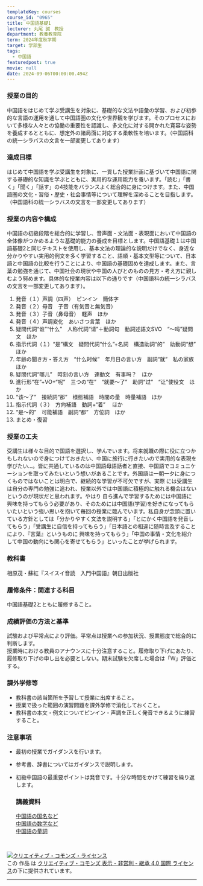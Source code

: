 ```yaml
---
templateKey: courses
course_id: "0965"
title: 中国語基礎1
lecturer: 丸尾 誠　教授
department: 教養教育院
term: 2024年度秋学期
target: 学部生
tags:
  - 中国語
featuredpost: true
movie: null
date: 2024-09-06T00:00:00.494Z
---
```

### 授業の目的
中国語をはじめて学ぶ受講生を対象に、基礎的な文法や語彙の学習、および初歩的な言語の運用を通して中国語圏の文化や世界観を学びます。そのプロセスにおいて多様な人々との協働の重要性を認識し、多文化に対する開かれた寛容な姿勢を養成するとともに、想定外の諸局面に対応する柔軟性を培います。（中国語科の統一シラバスの文言を一部変更してあります）  

### 達成目標 
はじめて中国語を学ぶ受講生を対象に、一貫した授業計画に基づいて中国語に関する基礎的な知識を学ぶとともに、実用的な運用能力を養います。「読む」「書く」「聞く」「話す」の4技能をバランスよく総合的に身につけます。また、中国語圏の文化・習俗・歴史・社会事情等について理解を深めることを目指します。（中国語科の統一シラバスの文言を一部変更してあります） 

### 授業の内容や構成 
中国語の初級段階を総合的に学習し、音声面・文法面・表現面において中国語の全体像がつかめるような基礎的能力の養成を目標とします。中国語基礎１は中国語基礎2と同じテキストを使用し、基本文法の理論的な説明だけでなく、身近な分かりやすい実用的例文を多く学習すること、語順・基本文型等について、日本語と中国語の比較を行うことにより、中国語の基礎固めを達成します。また、言葉の勉強を通じて、中国社会の現状や中国の人びとのものの見方・考え方に親しむよう努めます。具体的な授業内容は以下の通りです（中国語科の統一シラバスの文言を一部変更してあります）。   

1. 発音（１）声調（四声）　ピンイン　簡体字
2. 発音（２）母音　子音（有気音と無気音）
3. 発音（３）子音（鼻母音）　軽声　ほか
4. 発音（４）声調変化　あいさつ言葉　ほか
5. 疑問代詞“谁”“什么”　人称代詞“请”＋動詞句　動詞述語文SVO　“～吗”疑問文　ほか
6. 指示代詞（１）“是”構文　疑問代詞“什么”+名詞　構造助詞“的”　助動詞“想”　ほか
7. 年齢の聞き方・答え方　“什么时候”　年月日の言い方　副詞“就”　私の家族　ほか
8. 疑問代詞“哪儿”　時刻の言い方　連動文　有事吗？　ほか
9. 進行形“在”+VO+“呢”　三つの“在”　“就要～了”　助詞“过”　“让”使役文　ほか
10. “该～了”　接続詞“那”　様態補語　時間の量　時量補語　ほか
11. 指示代詞（３）　方向補語　動詞+“着” 　ほか
12. “是～的”　可能補語　副詞“都”　方位詞　ほか
13. まとめ・復習



### 授業の工夫
受講生は様々な目的で国語を選択し、学んでいます。将来就職の際に役に立つかもしれないので身につけておきたい、中国に旅行に行きたいので実用的な表現を学びたい…。皆に共通しているのは中国語母語話者と直接、中国語でコミュニケーションを取ってみたいという想いがあることです。外国語は一朝一夕に身につくものではないことは明白で、継続的な学習が不可欠ですが、実際 には受講生は自分の専門の勉強に追われ、授業以外では中国語に積極的に触れる機会はないというのが現状だと思われます。やはり 自ら進んで学習するためには中国語に興味を持ってもらう必要があり、そのためには中国語(学習)を好きになってもらいたいという強い思いを抱いて毎回の授業に臨んでいます。私自身が念頭に置いている方針としては「分かりやすく文法を説明する」「とにかく中国語を発音してもらう」「受講生に自信を持ってもらう」「日本語との相違に随時言及することにより、『言葉』というものに 興味を持ってもらう」「中国の事情・文化を紹介して中国の動向にも関心を寄せてもらう」といったことが挙げられます。  

### 教科書

相原茂・蘇紅『スイスイ音読　入門中国語』朝日出版社 

### 履修条件：関連する科目

中国語基礎2とともに履修すること。 

### 成績評価の方法と基準

試験および平常点により評価。平常点は授業への参加状況、授業態度で総合的に判断します。   
授業時における教員のアナウンスに十分注意すること。履修取り下げにあたり、履修取り下げの申し出を必要としない。期末試験を欠席した場合は「W」評価とする。 

### 課外学修等

- 教科書の該当箇所を予習して授業に出席すること。
- 授業で扱った範囲の演習問題を課外学修で消化しておくこと。
- 教科書の本文・例文についてピンイン・声調を正しく発音できるように練習すること。 

### 注意事項

- 最初の授業でガイダンスを行います。
- 参考書、辞書についてはガイダンスで説明します。
- 初級中国語の最重要ポイントは発音です。十分な時間をかけて練習を繰り返します。

  ### 講義資料

  [中国語の国名など](https://ocw.nagoya-u.jp/files/965/国名プリント(丸尾).pdf)  
  [中国語の数字など](https://ocw.nagoya-u.jp/files/965/中国語の数字プリント(丸尾).pdf)  
  [中国語の量詞](https://ocw.nagoya-u.jp/files/965/量詞プリント(丸尾).pdf)  
  
<br>  

<a rel="license" href="http://creativecommons.org/licenses/by-nc-sa/4.0/"><img alt="クリエイティブ・コモンズ・ライセンス" style="border-width:0" data-src="" src="https://i.creativecommons.org/l/by-nc-sa/4.0/88x31.png" /></a><br />この 作品 は <a rel="license" href="http://creativecommons.org/licenses/by-nc-sa/4.0/">クリエイティブ・コモンズ 表示 - 非営利 - 継承 4.0 国際 ライセンス</a>の下に提供されています。

---
